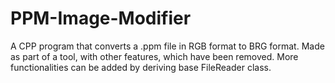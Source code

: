 # PPM-Image-Modifier
A CPP program that converts a .ppm file in RGB format to BRG format. Made as part of a tool, with other features, which have been removed. More functionalities can be added by deriving base FileReader class.
